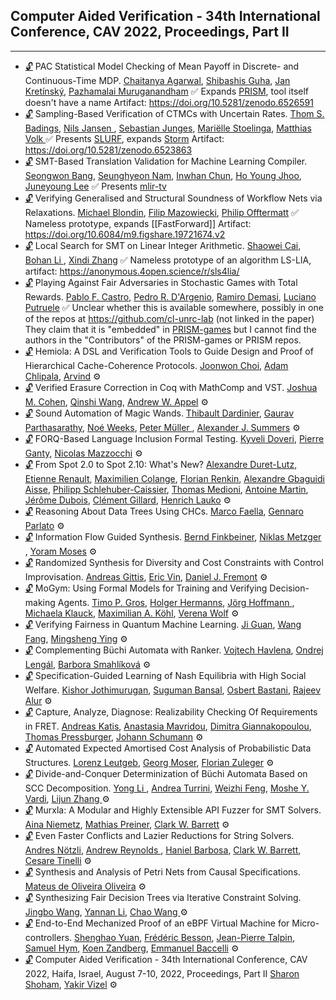 ## Computer Aided Verification - 34th International Conference, CAV 2022, Proceedings, Part II
---
-	[🔓](https://doi.org/10.1007/978-3-031-13188-2_1) PAC Statistical Model Checking of Mean Payoff in Discrete- and Continuous-Time MDP.
	[Chaitanya Agarwal](https://dblp.org/pid/313/9434.html), [Shibashis Guha](https://dblp.org/pid/99/5560.html), [Jan Kretínský](https://dblp.org/pid/95/6511.html), [Pazhamalai Muruganandham](https://dblp.org/pid/326/1166.html)
	✅  Expands [PRISM](../Tools/Checkers/PRISM.md), tool itself doesn't have a name
	Artifact: https://doi.org/10.5281/zenodo.6526591
-	[🔓](https://doi.org/10.1007/978-3-031-13188-2_2) Sampling-Based Verification of CTMCs with Uncertain Rates.
	[Thom S. Badings](https://dblp.org/pid/263/6527.html), [Nils Jansen ](https://dblp.org/pid/32/8421-1.html), [Sebastian Junges](https://dblp.org/pid/115/4386.html), [Mariëlle Stoelinga](https://dblp.org/pid/20/3901.html), [Matthias Volk ](https://dblp.org/pid/116/2813-1.html)
	✅  Presents [SLURF](../Tools/SLURF.md), expands [Storm](../Tools/Checkers/Storm.md)
	Artifact: https://doi.org/10.5281/zenodo.6523863
-	[🔓](https://doi.org/10.1007/978-3-031-13188-2_19) SMT-Based Translation Validation for Machine Learning Compiler.
	[Seongwon Bang](https://dblp.org/pid/326/0719.html), [Seunghyeon Nam](https://dblp.org/pid/326/0971.html), [Inwhan Chun](https://dblp.org/pid/326/0576.html), [Ho Young Jhoo](https://dblp.org/pid/247/1186.html), [Juneyoung Lee](https://dblp.org/pid/181/5852.html)
	✅  Presents [mlir-tv](../Tools/mlir-tv.md)
-	[🔓](https://doi.org/10.1007/978-3-031-13188-2_23) Verifying Generalised and Structural Soundness of Workflow Nets via Relaxations.
	[Michael Blondin](https://dblp.org/pid/117/6024.html), [Filip Mazowiecki](https://dblp.org/pid/129/1633.html), [Philip Offtermatt](https://dblp.org/pid/230/4353.html)
	✅  Nameless prototype, expands [[FastForward]]
	Artifact: https://doi.org/10.6084/m9.figshare.19721674.v2
-	[🔓](https://doi.org/10.1007/978-3-031-13188-2_12) Local Search for SMT on Linear Integer Arithmetic.
	[Shaowei Cai](https://dblp.org/pid/45/8399.html), [Bohan Li ](https://dblp.org/pid/123/2549-2.html), [Xindi Zhang](https://dblp.org/pid/253/7611.html)
	✅ Nameless prototype of an algorithm LS-LIA, artifact: https://anonymous.4open.science/r/sls4lia/
-	[🔓](https://doi.org/10.1007/978-3-031-13188-2_3) Playing Against Fair Adversaries in Stochastic Games with Total Rewards.
	[Pablo F. Castro](https://dblp.org/pid/57/1847.html), [Pedro R. D'Argenio](https://dblp.org/pid/61/441.html), [Ramiro Demasi](https://dblp.org/pid/129/9141.html), [Luciano Putruele](https://dblp.org/pid/230/4050.html)
	✅ Unclear whether this is available somewhere, possibly in one of the repos at https://github.com/cl-unrc-lab (not linked in the paper)
	They claim that it is "embedded" in [PRISM-games](../Tools/Checkers/PRISM-games.md) but I cannot find the authors in the "Contributors" of the PRISM-games or PRISM repos.
-	[🔓](https://doi.org/10.1007/978-3-031-13188-2_16) Hemiola: A DSL and Verification Tools to Guide Design and Proof of Hierarchical Cache-Coherence Protocols.
	[Joonwon Choi](https://dblp.org/pid/205/7063.html), [Adam Chlipala](https://dblp.org/pid/52/796.html), [Arvind](https://dblp.org/pid/a/Arvind.html)
	⚙️
-	[🔓](https://doi.org/10.1007/978-3-031-13188-2_14) Verified Erasure Correction in Coq with MathComp and VST.
	[Joshua M. Cohen](https://dblp.org/pid/326/0470.html), [Qinshi Wang](https://dblp.org/pid/198/1170.html), [Andrew W. Appel](https://dblp.org/pid/a/AWAppel.html)
	⚙️
-	[🔓](https://doi.org/10.1007/978-3-031-13188-2_7) Sound Automation of Magic Wands.
	[Thibault Dardinier](https://dblp.org/pid/222/3614.html), [Gaurav Parthasarathy](https://dblp.org/pid/255/7215.html), [Noé Weeks](https://dblp.org/pid/321/0880.html), [Peter Müller ](https://dblp.org/pid/m/PMuller1.html), [Alexander J. Summers](https://dblp.org/pid/76/5160.html)
	⚙️
-	[🔓](https://doi.org/10.1007/978-3-031-13188-2_6) FORQ-Based Language Inclusion Formal Testing.
	[Kyveli Doveri](https://dblp.org/pid/299/4209.html), [Pierre Ganty](https://dblp.org/pid/16/5983.html), [Nicolas Mazzocchi](https://dblp.org/pid/202/2438.html)
	⚙️
-	[🔓](https://doi.org/10.1007/978-3-031-13188-2_9) From Spot 2.0 to Spot 2.10: What's New?
	[Alexandre Duret-Lutz](https://dblp.org/pid/43/6032.html), [Etienne Renault](https://dblp.org/pid/41/9726.html), [Maximilien Colange](https://dblp.org/pid/67/9840.html), [Florian Renkin](https://dblp.org/pid/276/0757.html), [Alexandre Gbaguidi Aisse](https://dblp.org/pid/326/0184.html), [Philipp Schlehuber-Caissier](https://dblp.org/pid/158/9158.html), [Thomas Medioni](https://dblp.org/pid/322/9158.html), [Antoine Martin](https://dblp.org/pid/40/1510.html), [Jérôme Dubois](https://dblp.org/pid/64/9170.html), [Clément Gillard](https://dblp.org/pid/322/9514.html), [Henrich Lauko](https://dblp.org/pid/178/2897.html)
	⚙️
-	[🔓](https://doi.org/10.1007/978-3-031-13188-2_13) Reasoning About Data Trees Using CHCs.
	[Marco Faella](https://dblp.org/pid/44/6983.html), [Gennaro Parlato](https://dblp.org/pid/11/1029.html)
	⚙️
-	[🔓](https://doi.org/10.1007/978-3-031-13188-2_25) Information Flow Guided Synthesis.
	[Bernd Finkbeiner](https://dblp.org/pid/73/4443.html), [Niklas Metzger ](https://dblp.org/pid/296/4267.html), [Yoram Moses](https://dblp.org/pid/81/49.html)
	⚙️
-	[🔓](https://doi.org/10.1007/978-3-031-13188-2_26) Randomized Synthesis for Diversity and Cost Constraints with Control Improvisation.
	[Andreas Gittis](https://dblp.org/pid/322/1058.html), [Eric Vin](https://dblp.org/pid/305/9808.html), [Daniel J. Fremont](https://dblp.org/pid/144/7602.html)
	⚙️
-	[🔓](https://doi.org/10.1007/978-3-031-13188-2_21) MoGym: Using Formal Models for Training and Verifying Decision-making Agents.
	[Timo P. Gros](https://dblp.org/pid/267/0453.html), [Holger Hermanns](https://dblp.org/pid/h/HolgerHermanns.html), [Jörg Hoffmann ](https://dblp.org/pid/26/836.html), [Michaela Klauck](https://dblp.org/pid/199/2503.html), [Maximilian A. Köhl](https://dblp.org/pid/229/5393.html), [Verena Wolf](https://dblp.org/pid/04/6065.html)
	⚙️
-	[🔓](https://doi.org/10.1007/978-3-031-13188-2_20) Verifying Fairness in Quantum Machine Learning.
	[Ji Guan](https://dblp.org/pid/205/2739.html), [Wang Fang](https://dblp.org/pid/65/2225.html), [Mingsheng Ying](https://dblp.org/pid/13/6525.html)
	⚙️
-	[🔓](https://doi.org/10.1007/978-3-031-13188-2_10) Complementing Büchi Automata with Ranker.
	[Vojtech Havlena](https://dblp.org/pid/175/3898.html), [Ondrej Lengál](https://dblp.org/pid/47/7646.html), [Barbora Smahlíková](https://dblp.org/pid/304/8209.html)
	⚙️
-	[🔓](https://doi.org/10.1007/978-3-031-13188-2_17) Specification-Guided Learning of Nash Equilibria with High Social Welfare.
	[Kishor Jothimurugan](https://dblp.org/pid/255/7059.html), [Suguman Bansal](https://dblp.org/pid/217/4777.html), [Osbert Bastani](https://dblp.org/pid/21/11275.html), [Rajeev Alur](https://dblp.org/pid/a/RAlur.html)
	⚙️
-	[🔓](https://doi.org/10.1007/978-3-031-13188-2_24) Capture, Analyze, Diagnose: Realizability Checking Of Requirements in FRET.
	[Andreas Katis](https://dblp.org/pid/159/1609.html), [Anastasia Mavridou](https://dblp.org/pid/120/6277.html), [Dimitra Giannakopoulou](https://dblp.org/pid/39/117.html), [Thomas Pressburger](https://dblp.org/pid/27/5966.html), [Johann Schumann](https://dblp.org/pid/s/JohannSchumann.html)
	⚙️
-	[🔓](https://doi.org/10.1007/978-3-031-13188-2_4) Automated Expected Amortised Cost Analysis of Probabilistic Data Structures.
	[Lorenz Leutgeb](https://dblp.org/pid/227/5429.html), [Georg Moser](https://dblp.org/pid/32/2607.html), [Florian Zuleger](https://dblp.org/pid/69/2671.html)
	⚙️
-	[🔓](https://doi.org/10.1007/978-3-031-13188-2_8) Divide-and-Conquer Determinization of Büchi Automata Based on SCC Decomposition.
	[Yong Li ](https://dblp.org/pid/93/2334-31.html), [Andrea Turrini](https://dblp.org/pid/51/3769.html), [Weizhi Feng](https://dblp.org/pid/278/3051.html), [Moshe Y. Vardi](https://dblp.org/pid/v/MosheYVardi.html), [Lijun Zhang ](https://dblp.org/pid/76/4015-1.html)
	⚙️
-	[🔓](https://doi.org/10.1007/978-3-031-13188-2_5) Murxla: A Modular and Highly Extensible API Fuzzer for SMT Solvers.
	[Aina Niemetz](https://dblp.org/pid/115/4373.html), [Mathias Preiner](https://dblp.org/pid/115/4371.html), [Clark W. Barrett](https://dblp.org/pid/b/ClarkWBarrett.html)
	⚙️
-	[🔓](https://doi.org/10.1007/978-3-031-13188-2_11) Even Faster Conflicts and Lazier Reductions for String Solvers.
	[Andres Nötzli](https://dblp.org/pid/131/4231.html), [Andrew Reynolds ](https://dblp.org/pid/41/9861.html), [Haniel Barbosa](https://dblp.org/pid/116/5052.html), [Clark W. Barrett](https://dblp.org/pid/b/ClarkWBarrett.html), [Cesare Tinelli](https://dblp.org/pid/37/4921.html)
	⚙️
-	[🔓](https://doi.org/10.1007/978-3-031-13188-2_22) Synthesis and Analysis of Petri Nets from Causal Specifications.
	[Mateus de Oliveira Oliveira](https://dblp.org/pid/39/2248.html)
	⚙️
-	[🔓](https://doi.org/10.1007/978-3-031-13188-2_18) Synthesizing Fair Decision Trees via Iterative Constraint Solving.
	[Jingbo Wang](https://dblp.org/pid/10/1491.html), [Yannan Li](https://dblp.org/pid/136/0901.html), [Chao Wang ](https://dblp.org/pid/w/ChaoWang.html)
	⚙️
-	[🔓](https://doi.org/10.1007/978-3-031-13188-2_15) End-to-End Mechanized Proof of an eBPF Virtual Machine for Micro-controllers.
	[Shenghao Yuan](https://dblp.org/pid/264/2591.html), [Frédéric Besson](https://dblp.org/pid/03/2520.html), [Jean-Pierre Talpin](https://dblp.org/pid/46/4798.html), [Samuel Hym](https://dblp.org/pid/45/1491.html), [Koen Zandberg](https://dblp.org/pid/243/1300.html), [Emmanuel Baccelli](https://dblp.org/pid/07/2121.html)
	⚙️
-	[🔓](https://doi.org/10.1007/978-3-031-13188-2) Computer Aided Verification - 34th International Conference, CAV 2022, Haifa, Israel, August 7-10, 2022, Proceedings, Part II
	[Sharon Shoham](https://dblp.org/pid/92/128.html), [Yakir Vizel](https://dblp.org/pid/86/2578.html)
	⚙️
